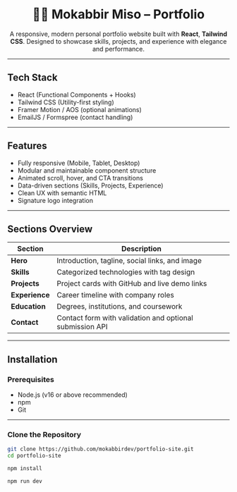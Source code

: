 <h1 align="center">🧑‍💻 Mokabbir Miso – Portfolio</h1>

<p align="center">
  A responsive, modern personal portfolio website built with <strong>React</strong>, <strong>Tailwind CSS</strong>. Designed to showcase skills, projects, and experience with elegance and performance.
</p>

---

## Tech Stack

- React (Functional Components + Hooks)
- Tailwind CSS (Utility-first styling)
- Framer Motion / AOS (optional animations)
- EmailJS / Formspree (contact handling)

---

## Features

- Fully responsive (Mobile, Tablet, Desktop)
- Modular and maintainable component structure
- Animated scroll, hover, and CTA transitions
- Data-driven sections (Skills, Projects, Experience)
- Clean UX with semantic HTML
- Signature logo integration

---

## Sections Overview

| Section        | Description                                              |
| -------------- | -------------------------------------------------------- |
| **Hero**       | Introduction, tagline, social links, and image           |
| **Skills**     | Categorized technologies with tag design                 |
| **Projects**   | Project cards with GitHub and live demo links            |
| **Experience** | Career timeline with company roles                       |
| **Education**  | Degrees, institutions, and coursework                    |
| **Contact**    | Contact form with validation and optional submission API |

---

## Installation

### Prerequisites

- Node.js (v16 or above recommended)
- npm
- Git

---

### Clone the Repository

```bash
git clone https://github.com/mokabbirdev/portfolio-site.git
cd portfolio-site
```

```bash
npm install
```

```bash
npm run dev

```
